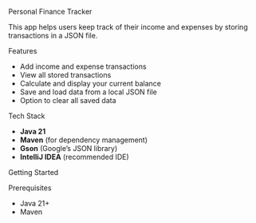Personal Finance Tracker

This app helps users keep track of their income and expenses by storing transactions in a JSON file.

Features

- Add income and expense transactions
- View all stored transactions
- Calculate and display your current balance
- Save and load data from a local JSON file
- Option to clear all saved data

Tech Stack

- **Java 21**
- **Maven** (for dependency management)
- **Gson** (Google’s JSON library)
- **IntelliJ IDEA** (recommended IDE)

Getting Started

Prerequisites
- Java 21+
- Maven
